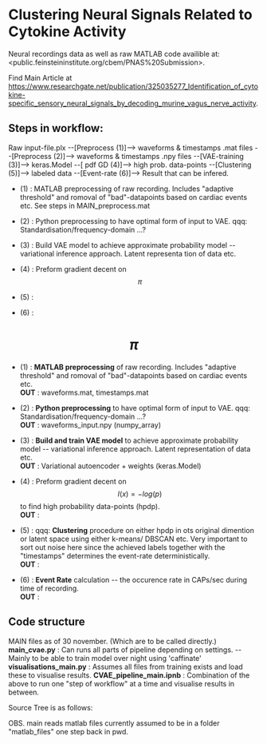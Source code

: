 

# Clustering Neural Signals Related to Cytokine Activity

Neural recordings data as well as raw MATLAB code availible at: 
<public.feinsteininstitute.org/cbem/PNAS%20Submission>.

Find Main Article at <https://www.researchgate.net/publication/325035277_Identification_of_cytokine-specific_sensory_neural_signals_by_decoding_murine_vagus_nerve_activity>. 

## Steps in workflow:

Raw input-file.plx --[Preprocess (1)]--> waveforms & timestamps .mat files --[Preprocess (2)]-->  waveforms & timestamps .npy files --[VAE-training (3)]--> keras.Model 
--[ pdf GD (4)]--> high prob. data-points --[Clustering (5)]--> labeled data --[Event-rate (6)]--> Result that can be infered. 


* (1) : MATLAB preprocessing of raw recording. Includes "adaptive threshold" and romoval of "bad"-datapoints based on cardiac events etc.  See steps in MAIN_preprocess.mat

* (2) : Python preprocessing to have optimal form of input to VAE. qqq: Standardisation/frequency-domain ...?

* (3) : Build VAE model to achieve approximate probability model -- variational inference approach. Latent representa
tion of data etc. 

* (4) : Preform gradient decent on $$ \pi $$
* (5) : 

* (6) :

$$ \pi $$
=======
* (1) : **MATLAB preprocessing** of raw recording. Includes "adaptive threshold" and romoval of "bad"-datapoints based on cardiac events etc. \
**OUT** : waveforms.mat, timestamps.mat

* (2) : **Python preprocessing** to have optimal form of input to VAE. qqq: Standardisation/frequency-domain ...? \
**OUT** : waveforms_input.npy (numpy_array)

* (3) : **Build and train VAE model** to achieve approximate probability model -- variational inference approach. Latent representation of data etc. \
**OUT** : Variational autoencoder + weights (keras.Model)

* (4) : Preform gradient decent on $$ I(x)=-log(p) $$ to find high probability data-points (hpdp). \
**OUT** : 

* (5) : qqq: **Clustering** procedure on either hpdp in ots original dimention or latent space using either k-means/ DBSCAN etc. Very important to sort out noise here since the achieved labels together with the "timestamps" determines the event-rate deterministically. \
**OUT** :

* (6) : **Event Rate** calculation -- the occurence rate in CAPs/sec during time of recording. \
**OUT** : 

## Code structure

MAIN files as of 30 november. (Which are to be called directly.)
**main_cvae.py** : Can runs all parts of pipeline depending on settings. -- Mainly to be able to train model over night using 'caffinate'
**visualisations_main.py** : Assumes all files from training exists and load these to visualise results.
**CVAE_pipeline_main.ipnb** : Combination of the above to run one "step of workflow" at a time and visualise results in between.

Source Tree is as follows: 


OBS. main reads matlab files currently assumed to be in a folder "matlab_files" one step back in pwd.
